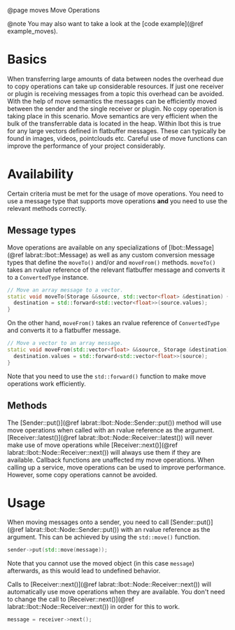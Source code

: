@page moves Move Operations

@note
You may also want to take a look at the [code example](@ref example_moves).

# Basics
When transferring large amounts of data between nodes the overhead due to copy operations can take up considerable resources. If just one receiver or plugin is receiving messages from a topic this overhead can be avoided. With the help of move semantics the messages can be efficiently moved between the sender and the single receiver or plugin. No copy operation is taking place in this scenario. Move semantics are very efficient when the bulk of the transferrable data is located in the heap. Within lbot this is true for any large vectors defined in flatbuffer messages. These can typically be found in images, videos, pointclouds etc. Careful use of move functions can improve the performance of your project considerably.

# Availability
Certain criteria must be met for the usage of move operations. You need to use a message type that supports move operations **and** you need to use the relevant methods correctly.

## Message types
Move operations are available on any specializations of [lbot::Message](@ref labrat::lbot::Message) as well as any custom conversion message types that define the `moveTo()` and/or and `moveFrom()` methods. `moveTo()` takes an rvalue reference of the relevant flatbuffer message and converts it to a `ConvertedType` instance.
```cpp
// Move an array message to a vector.
static void moveTo(Storage &&source, std::vector<float> &destination) {
  destination = std::forward<std::vector<float>>(source.values);
}
```
On the other hand, `moveFrom()` takes an rvalue reference of `ConvertedType` and converts it to a flatbuffer message.
```cpp
// Move a vector to an array message.
static void moveFrom(std::vector<float> &&source, Storage &destination) {
  destination.values = std::forward<std::vector<float>>(source);
}
```
Note that you need to use the `std::forward()` function to make move operations work efficiently.
## Methods
The [Sender::put()](@ref labrat::lbot::Node::Sender::put()) method will use move operations when called with an rvalue reference as the argument. [Receiver::latest()](@ref labrat::lbot::Node::Receiver::latest()) will never make use of move operations while [Receiver::next()](@ref labrat::lbot::Node::Receiver::next()) will always use them if they are available. Callback functions are unaffected my move operations. When calling up a service, move operations can be used to improve performance. However, some copy operations cannot be avoided.

# Usage
When moving messages onto a sender, you need to call [Sender::put()](@ref labrat::lbot::Node::Sender::put()) with an rvalue reference as the argument. This can be achieved by using the `std::move()` function.
```cpp
sender->put(std::move(message));
```
Note that you cannot use the moved object (in this case `message`) afterwards, as this would lead to undefined behavior.

Calls to [Receiver::next()](@ref labrat::lbot::Node::Receiver::next()) will automatically use move operations when they are available. You don't need to change the call to [Receiver::next()](@ref labrat::lbot::Node::Receiver::next()) in order for this to work.
```cpp
message = receiver->next();
```